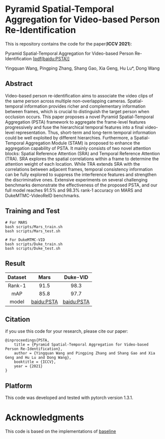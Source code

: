 # Pyramid Spatial-Temporal Aggregation for Video-based Person Re-Identification


This is repository contains the code for the paper(**ICCV 2021**):

Pyramid Spatial-Temporal Aggregation for Video-based Person Re-Identification [[pdf(baidu:PSTA)]](https://pan.baidu.com/s/1UvH70mDUq84m2M6Pxg3Nqw)

Yingquan Wang, Pingping Zhang, Shang Gao, Xia Geng, Hu Lu*, Dong Wang

## Abstract
Video-based person re-identification aims to associate the video clips of the same person across multiple non-overlapping cameras. Spatial-temporal information provides richer and complementary information between frames, which is crucial to distinguish the target person when occlusion occurs. This paper proposes a novel Pyramid Spatial-Temporal Aggregation (PSTA) framework to aggregate the frame-level features progressively and fuse the hierarchical temporal features into a final video-level representation. Thus, short-term and long-term temporal information could be well exploited by different hierarchies. Furthermore, a Spatial-Temporal Aggregation Module (STAM) is proposed to enhance the aggregation capability of PSTA. It mainly consists of two novel attention blocks: Spatial Reference Attention (SRA) and Temporal Reference Attention (TRA). SRA explores the spatial correlations within a frame to determine the attention weight of each location. While TRA extends SRA with the correlations between adjacent frames, temporal consistency information can be fully explored to suppress the interference features and strengthen the discriminative ones. Extensive experiments on several challenging benchmarks demonstrate the effectiveness of the proposed PSTA, and our full model reaches 91.5% and 98.3% rank-1 accuracy on MARS and DukeMTMC-VideoReID benchmarks.

## Training and Test

```
# For MARS
bash scripts/Mars_train.sh 
bash scripts/Mars_test.sh
```

```
# For DukeMTMC-VID
bash scripts/Duke_train.sh
bash scripts/Duke_test.sh
```

## Result
|Dataset | Mars | Duke-VID |
|:--:|:--:|:--:|
|Rank-1|91.5|98.3|
|mAP|85.8|97.7|
|model|[baidu:PSTA](https://pan.baidu.com/s/1Cwj6TGzInDdOJ9Kcs7S9Iw)|[baidu:PSTA](https://pan.baidu.com/s/1hR33gjd6R27Nwn0s4fGShQ)|


## Citation 

if you use this code for your research, please cite our paper:

```
@inproceedings{PSTA,
	title = {Pyramid Spatial-Temporal Aggregation for Video-based Person Re-Identification},
	author = {Yingquan Wang and Pingping Zhang and Shang Gao and Xia Geng and Hu Lu and Dong Wang},
	booktitle = {ICCV},
	year = {2021}
}
```



## Platform

This code was developed and tested with pytorch version 1.3.1.

# Acknowledgments

This code is based on the implementations of [baseline](https://github.com/yuange250/not_so_strong_baseline_for_video_based_person_reID)

